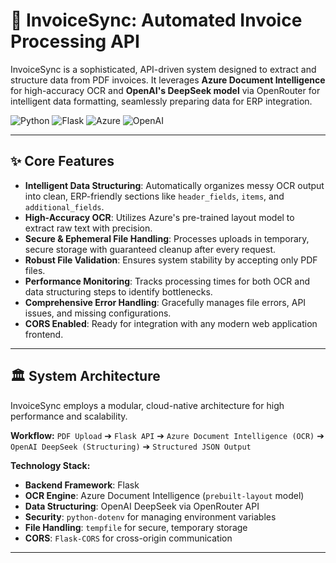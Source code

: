 # 🤖 InvoiceSync: Automated Invoice Processing API

InvoiceSync is a sophisticated, API-driven system designed to extract and structure data from PDF invoices. It leverages **Azure Document Intelligence** for high-accuracy OCR and **OpenAI's DeepSeek model** via OpenRouter for intelligent data formatting, seamlessly preparing data for ERP integration.

![Python](https://img.shields.io/badge/Python-3776AB?style=for-the-badge&logo=python&logoColor=white)
![Flask](https://img.shields.io/badge/Flask-000000?style=for-the-badge&logo=flask&logoColor=white)
![Azure](https://img.shields.io/badge/Azure-0078D4?style=for-the-badge&logo=microsoft-azure&logoColor=white)
![OpenAI](https://img.shields.io/badge/OpenAI-412991?style=for-the-badge&logo=openai&logoColor=white)

---

## ✨ Core Features

* **Intelligent Data Structuring**: Automatically organizes messy OCR output into clean, ERP-friendly sections like `header_fields`, `items`, and `additional_fields`.
* **High-Accuracy OCR**: Utilizes Azure's pre-trained layout model to extract raw text with precision.
* **Secure & Ephemeral File Handling**: Processes uploads in temporary, secure storage with guaranteed cleanup after every request.
* **Robust File Validation**: Ensures system stability by accepting only PDF files.
* **Performance Monitoring**: Tracks processing times for both OCR and data structuring steps to identify bottlenecks.
* **Comprehensive Error Handling**: Gracefully manages file errors, API issues, and missing configurations.
* **CORS Enabled**: Ready for integration with any modern web application frontend.

---

## 🏛️ System Architecture

InvoiceSync employs a modular, cloud-native architecture for high performance and scalability.

**Workflow:**
`PDF Upload` ➔ `Flask API` ➔ `Azure Document Intelligence (OCR)` ➔ `OpenAI DeepSeek (Structuring)` ➔ `Structured JSON Output`

**Technology Stack:**
* **Backend Framework**: Flask
* **OCR Engine**: Azure Document Intelligence (`prebuilt-layout` model)
* **Data Structuring**: OpenAI DeepSeek via OpenRouter API
* **Security**: `python-dotenv` for managing environment variables
* **File Handling**: `tempfile` for secure, temporary storage
* **CORS**: `Flask-CORS` for cross-origin communication

---
